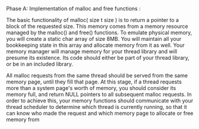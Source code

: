 
Phase A: Implementation of malloc and free functions :

The basic functionality of malloc( size t size ) is to return a pointer to a block of the requested size. This memory comes from a memory resource managed by the malloc() and free() functions. To emulate physical memory, you will create a static char array of size 8MB. You will maintain all your bookkeeping state in this array and allocate memory from it as well. Your memory manager will manage memory for your thread library and will presume its existence. Its code should either be part of your thread library, or be in an included library. 

All malloc requests from the same thread should be served from the same memory page, until they fill that page. At this stage, if a thread requests more than a system page's worth of memory, you should consider its memory full, and return NULL pointers to all subsequent malloc requests. In order to achieve this, your memory functions should communicate with your thread scheduler to determine which thread is currently running, so that it can know who made the request and which memory page to allocate or free memory from